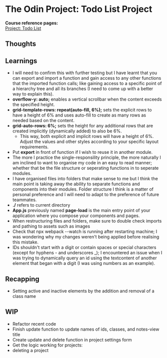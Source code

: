 # The Odin Project: Todo List Project

**Course reference pages:** \
[Project: Todo List](https://www.theodinproject.com/lessons/node-path-javascript-todo-list)

## Thoughts

## Learnings
- I will need to confirm this with further testing but I have learnt that you can export and import a function
and gain access to any other functions that the imported function calls; like gaining access to a specific point
of a hierarchy tree and all its branches (I need to come up with a better way to explain this).
- **overflow-y: auto;** enables a vertical scrollbar when the content exceeds the specified height.
- **grid-template-rows: repeat(auto-fill, 6%);** sets the explicit rows to have a height of 6% and uses auto-fill to create as many rows as needed based on the content.
- **grid-auto-rows: 6%;** sets the height for any additional rows that are created implicitly (dynamically added) to also be 6%.
  - This way, both explicit and implicit rows will have a height of 6%. Adjust the values and other styles according to your specific layout requirements.
- Put **export** in front of function if I wish to reuse it in another module.
- The more I practice the single-responsility principle, the more naturally I am inclined to want to organise my code in an easy to read manner; whether that be the file structure or seperating functions in to seperate modules.
- I have organised files into folders that make sense to me but I think the main point is taking away the ability to separate functions and components into their modules. Folder structure I think is a matter of personal preference and I will need to adapt to the preference of future teammates.
- **./** refers to current directory
- **App.js** previously named **page-load** is the main entry point of your application where you compose your components and pages.
- When restructuring files and folders, make sure to double check imports and pathing to assets such as images
- Check that npx webpack --watch is running after restarting machine; I was wondering why my changes weren't being applied before realising this mistake.
- IDs shouldn't start with a digit or contain spaces or special characters (except for hyphens - and underscores _); I encountered an issue when I was trying to dynamically query an id using the textcontent of another element that began with a digit (I was using numbers as an example).

## Recapping
- Setting active and inactive elements by the addition and removal of a class name

## WIP
- Refactor recent code
- Finish update function to update names of ids, classes, and notes-view title
- Create update and delete function in project settings form
- Get the logic working for projects:
- deleting a project